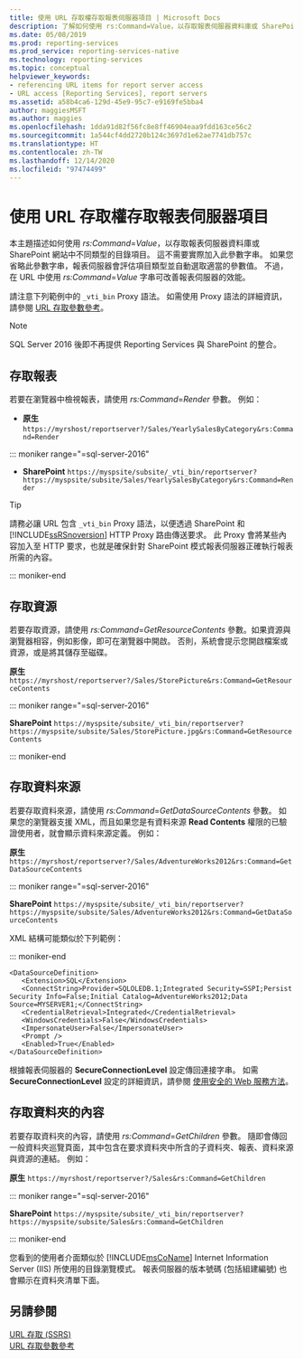 ```yaml
---
title: 使用 URL 存取權存取報表伺服器項目 | Microsoft Docs
description: 了解如何使用 rs:Command=Value，以存取報表伺服器資料庫或 SharePoint 網站中不同類型的目錄項目。
ms.date: 05/08/2019
ms.prod: reporting-services
ms.prod_service: reporting-services-native
ms.technology: reporting-services
ms.topic: conceptual
helpviewer_keywords:
- referencing URL items for report server access
- URL access [Reporting Services], report servers
ms.assetid: a58b4ca6-129d-45e9-95c7-e9169fe5bba4
author: maggiesMSFT
ms.author: maggies
ms.openlocfilehash: 1dda91d82f56fc8e8ff46904eaa9fdd163ce56c2
ms.sourcegitcommit: 1a544cf4dd2720b124c3697d1e62ae7741db757c
ms.translationtype: HT
ms.contentlocale: zh-TW
ms.lasthandoff: 12/14/2020
ms.locfileid: "97474499"
---
```

# <a name="access-report-server-items-using-url-access"></a>使用 URL 存取權存取報表伺服器項目
  本主題描述如何使用 *rs:Command*=*Value*，以存取報表伺服器資料庫或 SharePoint 網站中不同類型的目錄項目。 這不需要實際加入此參數字串。 如果您省略此參數字串，報表伺服器會評估項目類型並自動選取適當的參數值。 不過，在 URL 中使用 *rs:Command*=*Value* 字串可改善報表伺服器的效能。  
  
 請注意下列範例中的 `_vti_bin` Proxy 語法。 如需使用 Proxy 語法的詳細資訊，請參閱 [URL 存取參數參考](../reporting-services/url-access-parameter-reference.md)。  

> [!NOTE]
> SQL Server 2016 後即不再提供 Reporting Services 與 SharePoint 的整合。
  
## <a name="access-a-report"></a>存取報表  
 若要在瀏覽器中檢視報表，請使用 *rs:Command*=*Render* 參數。 例如：  
  
 - **原生** `https://myrshost/reportserver?/Sales/YearlySalesByCategory&rs:Command=Render`  

::: moniker range="=sql-server-2016"

 - **SharePoint** `https://myspsite/subsite/_vti_bin/reportserver?https://myspsite/subsite/Sales/YearlySalesByCategory&rs:Command=Render`  
  
> [!TIP]  
>  請務必讓 URL 包含 `_vti_bin` Proxy 語法，以便透過 SharePoint 和 [!INCLUDE[ssRSnoversion](../includes/ssrsnoversion-md.md)] HTTP Proxy 路由傳送要求。 此 Proxy 會將某些內容加入至 HTTP 要求，也就是確保針對 SharePoint 模式報表伺服器正確執行報表所需的內容。  

::: moniker-end
  
## <a name="access-a-resource"></a>存取資源  
 若要存取資源，請使用 *rs:Command*=*GetResourceContents* 參數。如果資源與瀏覽器相容，例如影像，即可在瀏覽器中開啟。 否則，系統會提示您開啟檔案或資源，或是將其儲存至磁碟。  
  
 **原生** `https://myrshost/reportserver?/Sales/StorePicture&rs:Command=GetResourceContents`  

::: moniker range="=sql-server-2016"
  
 **SharePoint** `https://myspsite/subsite/_vti_bin/reportserver?https://myspsite/subsite/Sales/StorePicture.jpg&rs:Command=GetResourceContents`  

::: moniker-end
  
## <a name="access-a-data-source"></a>存取資料來源  
 若要存取資料來源，請使用 *rs:Command*=*GetDataSourceContents* 參數。 如果您的瀏覽器支援 XML，而且如果您是有資料來源 **Read Contents** 權限的已驗證使用者，就會顯示資料來源定義。 例如：  
  
 **原生** `https://myrshost/reportserver?/Sales/AdventureWorks2012&rs:Command=GetDataSourceContents`  

::: moniker range="=sql-server-2016"
  
 **SharePoint** `https://myspsite/subsite/_vti_bin/reportserver?https://myspsite/subsite/Sales/AdventureWorks2012&rs:Command=GetDataSourceContents`  
  
 XML 結構可能類似於下列範例：  

::: moniker-end
  
```  
<DataSourceDefinition>  
   <Extension>SQL</Extension>  
   <ConnectString>Provider=SQLOLEDB.1;Integrated Security=SSPI;Persist Security Info=False;Initial Catalog=AdventureWorks2012;Data Source=MYSERVER1;</ConnectString>  
   <CredentialRetrieval>Integrated</CredentialRetrieval>  
   <WindowsCredentials>False</WindowsCredentials>  
   <ImpersonateUser>False</ImpersonateUser>  
   <Prompt />  
   <Enabled>True</Enabled>  
</DataSourceDefinition>  
```  
  
 根據報表伺服器的 **SecureConnectionLevel** 設定傳回連接字串。 如需 **SecureConnectionLevel** 設定的詳細資訊，請參閱 [使用安全的 Web 服務方法](../reporting-services/report-server-web-service/net-framework/using-secure-web-service-methods.md)。  
  
## <a name="access-the-contents-of-a-folder"></a>存取資料夾的內容  
 若要存取資料夾的內容，請使用 *rs:Command*=*GetChildren* 參數。 隨即會傳回一般資料夾巡覽頁面，其中包含在要求資料夾中所含的子資料夾、報表、資料來源與資源的連結。 例如：  
  
 **原生** `https://myrshost/reportserver?/Sales&rs:Command=GetChildren`  

::: moniker range="=sql-server-2016"
  
 **SharePoint** `https://myspsite/subsite/_vti_bin/reportserver?https://myspsite/subsite/Sales&rs:Command=GetChildren`  

::: moniker-end
  
 您看到的使用者介面類似於 [!INCLUDE[msCoName](../includes/msconame-md.md)] Internet Information Server (IIS) 所使用的目錄瀏覽模式。 報表伺服器的版本號碼 (包括組建編號) 也會顯示在資料夾清單下面。  
  
## <a name="see-also"></a>另請參閱  
 [URL 存取 &#40;SSRS&#41;](../reporting-services/url-access-ssrs.md)   
 [URL 存取參數參考](../reporting-services/url-access-parameter-reference.md) 
